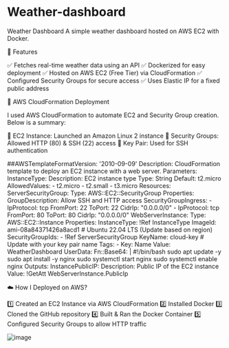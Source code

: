 # Weather-dashboard

 Weather Dashboard
A simple weather dashboard hosted on AWS EC2 with Docker.


📌 Features

✅ Fetches real-time weather data using an API
✅ Dockerized for easy deployment
✅ Hosted on AWS EC2 (Free Tier) via CloudFormation
✅ Configured Security Groups for secure access
✅ Uses Elastic IP for a fixed public address

📌 AWS CloudFormation Deployment


I used AWS CloudFormation to automate EC2 and Security Group creation. Below is a summary:

🔹 EC2 Instance: Launched an Amazon Linux 2 instance
🔹 Security Groups: Allowed HTTP (80) & SSH (22) access
🔹 Key Pair: Used for SSH authentication


##AWSTemplateFormatVersion: '2010-09-09'
Description: CloudFormation template to deploy an EC2 instance with a web server.
Parameters:
  InstanceType:
    Description: EC2 instance type
    Type: String
    Default: t2.micro
    AllowedValues:
      - t2.micro
      - t2.small
      - t3.micro
Resources:
  ServerSecurityGroup:
    Type: AWS::EC2::SecurityGroup
    Properties:
      GroupDescription: Allow SSH and HTTP access
      SecurityGroupIngress:
      - IpProtocol: tcp
        FromPort: 22
        ToPort: 22
        CidrIp: "0.0.0.0/0"
      - IpProtocol: tcp
        FromPort: 80
        ToPort: 80
        CidrIp: "0.0.0.0/0"
  WebServerInstance:
    Type: AWS::EC2::Instance
    Properties:
      InstanceType: !Ref InstanceType
      ImageId: ami-08a84371426a8acd1  # Ubuntu 22.04 LTS (Update based on region)
      SecurityGroupIds:
        - !Ref ServerSecurityGroup
      KeyName: cloud-key  # Update with your key pair name
      Tags:
        - Key: Name
          Value: WeatherDashboard
      UserData:
        Fn::Base64: |
          #!/bin/bash
          sudo apt update -y
          sudo apt install -y nginx
          sudo systemctl start nginx
          sudo systemctl enable nginx
Outputs:
  InstancePublicIP:
    Description: Public IP of the EC2 instance
    Value: !GetAtt WebServerInstance.PublicIp





 



☁️ How I Deployed on AWS?

1️⃣ Created an EC2 Instance via AWS CloudFormation
2️⃣ Installed Docker
3️⃣ Cloned the GitHub repository
4️⃣ Built & Ran the Docker Container
5️⃣ Configured Security Groups to allow HTTP traffic

![image](https://github.com/user-attachments/assets/ec48193d-d204-470a-bc2d-d7fce9d1d64c)
